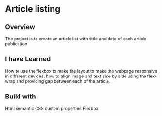 # Article listing 

## Overview
The project is to create an article list with tittle and date of each article publication 

## I have Learned 
How to use the flexbox to make the layout to make the webpage responsive in different devices, how to align image and text side by side using the flex-wrap and providing gap between each of the article.

## Build with 
Html semantic
CSS custom properties
Flexbox
